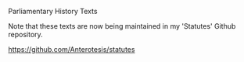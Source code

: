Parliamentary History Texts

Note that these texts are now being maintained in my 'Statutes' Github repository.

https://github.com/Anterotesis/statutes
